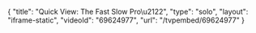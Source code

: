 {
    "title": "Quick View: The Fast Slow Pro\u2122",
    "type": "solo",
    "layout": "iframe-static",
    "videoId": "69624977",
    "url": "\/tvpembed\/69624977"
}